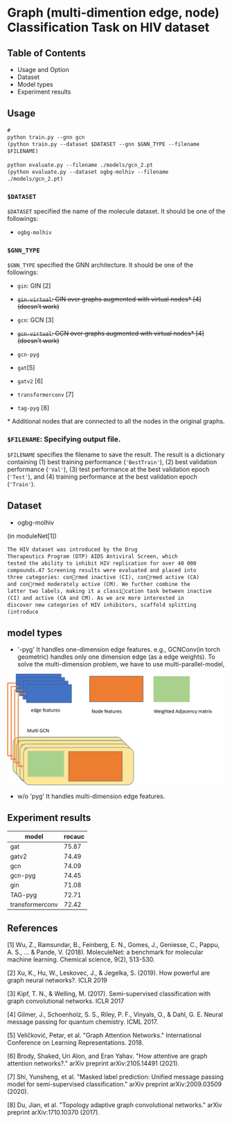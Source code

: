 # Graph (multi-dimention edge, node) Classification Task on HIV dataset

## Table of Contents 

- Usage and Option
- Dataset
- Model types
- Experiment results

## Usage 
```
# 
python train.py --gnn gcn 
(python train.py --dataset $DATASET --gnn $GNN_TYPE --filename $FILENAME)

python evaluate.py --filename ./models/gcn_2.pt
(python evaluate.py --dataset ogbg-molhiv --filename ./models/gcn_2.pt)
```

### `$DATASET`
`$DATASET` specified the name of the molecule dataset. It should be one of the followings:
- `ogbg-molhiv`


### `$GNN_TYPE`
`$GNN_TYPE` specified the GNN architecture. It should be one of the followings:
- `gin`: GIN [2]
- ~~`gin-virtual`: GIN over graphs augmented with virtual nodes\* [4] (doesn't work)~~ 

- `gcn`: GCN [3]
- ~~`gcn-virtual`: GCN over graphs augmented with virtual nodes\* [4] (doesn't work)~~

- `gcn-pyg`
- `gat`[5]
- `gatv2` [6]
- `transformerconv` [7]
- `tag-pyg` [8]
    

\* Additional nodes that are connected to all the nodes in the original graphs.

### `$FILENAME`: Specifying output file. 
`$FILENAME` specifies the filename to save the result. The result is a dictionary containing (1) best training performance (`'BestTrain'`), (2) best validation performance (`'Val'`), (3) test performance at the best validation epoch (`'Test'`), and (4) training performance at the best validation epoch (`'Train'`).



## Dataset 

- ogbg-molhiv

(in moduleNet[1])
``` 
The HIV dataset was introduced by the Drug
Therapeutics Program (DTP) AIDS Antiviral Screen, which
tested the ability to inhibit HIV replication for over 40 000
compounds.47 Screening results were evaluated and placed into
three categories: conrmed inactive (CI), conrmed active (CA)
and conrmed moderately active (CM). We further combine the
latter two labels, making it a classication task between inactive
(CI) and active (CA and CM). As we are more interested in
discover new categories of HIV inhibitors, scaffold splitting
(introduce
```

## model types

- '-pyg'
It handles one-dimension edge features.
e.g., GCNConv(in torch geometric) handles only one dimension edge (as a edge weights).
To solve the multi-dimension problem, we have to use multi-parallel-model,

![](./assets/multi-gcn.png)

- w/o 'pyg'
It handles multi-dimension edge features.

## Experiment results

| model           | rocauc |
|-----------------|--------|
| gat             | 75.87  |
| gatv2           | 74.49  |
| gcn             | 74.09  |
| gcn-pyg         | 74.45  |
| gin             | 71.08  |
| TAG-pyg         | 72.71  |
| transformerconv | 72.42  |


## References
[1] Wu, Z., Ramsundar, B., Feinberg, E. N., Gomes, J., Geniesse, C., Pappu, A. S., ... & Pande, V. (2018). MoleculeNet: a benchmark for molecular machine learning. Chemical science, 9(2), 513-530.

[2] Xu, K., Hu, W., Leskovec, J., & Jegelka, S. (2019). How powerful are graph neural networks?. ICLR 2019

[3] Kipf, T. N., & Welling, M. (2017). Semi-supervised classification with graph convolutional networks. ICLR 2017

[4] Gilmer, J., Schoenholz, S. S., Riley, P. F., Vinyals, O., & Dahl, G. E. Neural message passing for quantum chemistry. ICML 2017.

[5] Veličković, Petar, et al. "Graph Attention Networks." International Conference on Learning Representations. 2018.

[6] Brody, Shaked, Uri Alon, and Eran Yahav. "How attentive are graph attention networks?." arXiv preprint arXiv:2105.14491 (2021).

[7] Shi, Yunsheng, et al. "Masked label prediction: Unified message passing model for semi-supervised classification." arXiv preprint arXiv:2009.03509 (2020).

[8] Du, Jian, et al. "Topology adaptive graph convolutional networks." arXiv preprint arXiv:1710.10370 (2017).

